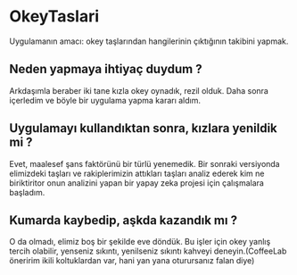 # OkeyTaslari
Uygulamanın amacı: okey taşlarından hangilerinin çıktığının takibini yapmak.

## Neden yapmaya ihtiyaç duydum ?
Arkdaşımla beraber iki tane kızla okey oynadık, rezil olduk. Daha sonra içerledim ve böyle bir uygulama yapma kararı aldım.

## Uygulamayı kullandıktan sonra, kızlara yenildik mi ?
Evet, maalesef şans faktörünü bir türlü yenemedik. Bir sonraki versiyonda elimizdeki taşları ve rakiplerimizin attıkları taşları analiz ederek kim ne biriktiritor onun analizini yapan bir yapay zeka projesi için çalışmalara başladım.

## Kumarda kaybedip, aşkda kazandık mı ?
O da olmadı, elimiz boş bir şekilde eve döndük. Bu işler için okey yanlış tercih olabilir, yenseniz sıkıntı, yenilseniz sıkıntı kahveyi deneyin.(CoffeeLab öneririm ikili koltuklardan var, hani yan yana oturursanız falan diye)
